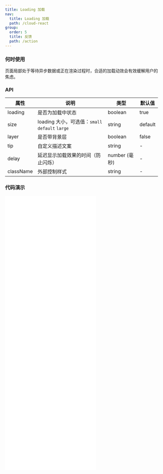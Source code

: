 ```yaml
---
title: Loading 加载
nav:
  title: Loading 加载
  path: /cloud-react
group:
  order: 5
  title: 反馈
  path: /action
---
```


### 何时使用

页面局部处于等待异步数据或正在渲染过程时，合适的加载动效会有效缓解用户的焦虑。

### API

| 属性      | 说明                                            | 类型          | 默认值  |
| --------- | ----------------------------------------------- | ------------- | ------- |
| loading   | 是否为加载中状态                                | boolean       | true    |
| size      | loading 大小，可选值：`small` `default` `large` | string        | default |
| layer     | 是否带背景层                                    | boolean       | false   |
| tip       | 自定义描述文案                                  | string        | -       |
| delay     | 延迟显示加载效果的时间（防止闪烁）              | number (毫秒) | -       |
| className | 外部控制样式                                    | string        | -       |

 ### 代码演示 

<embed src="@components/loading/demos/basic-loading.md" /> 

<embed src="@components/loading/demos/delay.md" /> 

<embed src="@components/loading/demos/embed.md" /> 

<embed src="@components/loading/demos/layer.md" /> 

<embed src="@components/loading/demos/size.md" /> 

<embed src="@components/loading/demos/tip.md" /> 

